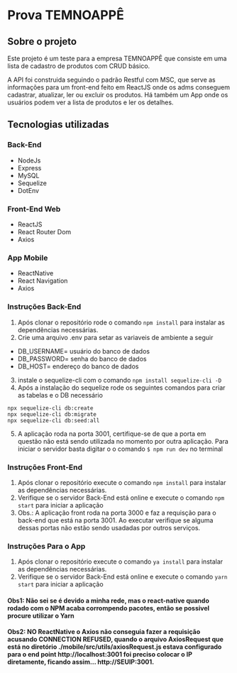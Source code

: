 # Prova TEMNOAPPÊ

## Sobre o projeto
Este projeto é um teste para a empresa TEMNOAPPÊ que consiste em uma lista de cadastro de produtos com CRUD básico.

A API foi construida seguindo o padrão Restful com MSC, que serve as informações para um front-end feito em ReactJS onde os adms conseguem cadastrar, atualizar, ler ou excluir os produtos. Há também um App onde os usuários podem ver a lista de produtos e ler os detalhes.

## Tecnologias utilizadas
### Back-End
- NodeJs
- Express
- MySQL
- Sequelize
- DotEnv

### Front-End Web
- ReactJS
- React Router Dom
- Axios

### App Mobile
- ReactNative
- React Navigation
- Axios


### Instruções Back-End
1. Após clonar o repositório rode o comando `npm install` para instalar as dependências necessárias.
2. Crie uma arquivo .env para setar as variaveis de ambiente a seguir
+ DB_USERNAME= usuário do banco de dados
+ DB_PASSWORD= senha do banco de dados
+ DB_HOST= endereço do banco de dados

3. instale o sequelize-cli com o comando `npm install sequelize-cli -D`
4. Após a instalação do sequelize rode os seguintes comandos para criar as tabelas e o DB necessário 
```
npx sequelize-cli db:create
npx sequelize-cli db:migrate
npx sequelize-cli db:seed:all
```

5. A aplicação roda na porta 3001, certifique-se de que a porta em questão não está sendo utilizada no momento por outra aplicação. Para iniciar o servidor basta digitar o o comando `$ npm run dev` no terminal

### Instruções Front-End
1. Após clonar o repositório execute o comando `npm install` para instalar as dependências necessárias.
2. Verifique se o servidor Back-End está online e execute o comando `npm start` para iniciar a aplicação
3. Obs.: A aplicação front roda na porta 3000 e faz a requisção para o back-end que está na porta 3001. Ao executar verifique se alguma dessas portas não estão sendo usadadas por outros serviços.

### Instruções Para o App
1. Após clonar o repositório execute o comando `ya install` para instalar as dependências necessárias.
2. Verifique se o servidor Back-End está online e execute o comando `yarn start` para iniciar a aplicação


#### Obs1: Não sei se é devido a minha rede, mas o react-native quando rodado com o NPM acaba corrompendo pacotes, então se possivel procure utilizar o Yarn

#### Obs2: NO ReactNative o Axios não conseguia fazer a requisição acusando CONNECTION REFUSED, quando o arquivo AxiosRequest que está no diretório ./mobile/src/utils/axiosRequest.js estava configurado para o end point http://localhost:3001 foi preciso colocar o IP diretamente, ficando assim... http://SEUIP:3001.
